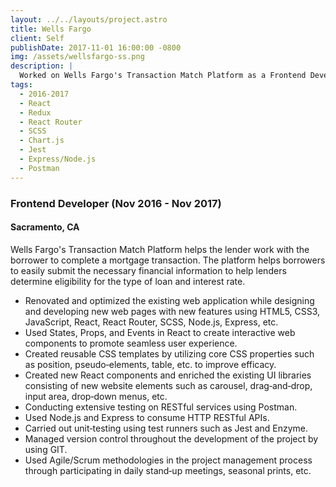```yaml
---
layout: ../../layouts/project.astro
title: Wells Fargo
client: Self
publishDate: 2017-11-01 16:00:00 -0800
img: /assets/wellsfargo-ss.png
description: |
  Worked on Wells Fargo's Transaction Match Platform as a Frontend Developer.
tags:
  - 2016-2017
  - React
  - Redux
  - React Router
  - SCSS
  - Chart.js
  - Jest
  - Express/Node.js
  - Postman
---
```


### Frontend Developer (Nov 2016 - Nov 2017)

#### Sacramento, CA

Wells Fargo's Transaction Match Platform helps the lender work with the borrower to complete a mortgage transaction. The platform helps borrowers to easily submit the necessary financial information to help lenders determine eligibility for the type of loan and interest rate.

- Renovated and optimized the existing web application while designing and developing new web pages with new features using HTML5, CSS3, JavaScript, React, React Router, SCSS, Node.js, Express, etc.
- Used States, Props, and Events in React to create interactive web components to promote seamless user experience.
- Created reusable CSS templates by utilizing core CSS properties such as position, pseudo‑elements, table, etc. to improve efficacy.
- Created new React components and enriched the existing UI libraries consisting of new website elements such as carousel, drag‑and‑drop, input area, drop‑down menus, etc.
- Conducting extensive testing on RESTful services using Postman.
- Used Node.js and Express to consume HTTP RESTful APIs.
- Carried out unit‑testing using test runners such as Jest and Enzyme.
- Managed version control throughout the development of the project by using GIT.
- Used Agile/Scrum methodologies in the project management process through participating in daily stand‑up meetings, seasonal prints, etc.
